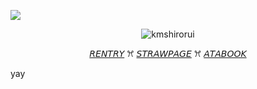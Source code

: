 ![](https://komarev.com/ghpvc/?username=kmshirorui&label=𓂃⋆.+˚&color=bb95ed)
<p align="center">
  <img src="https://file.garden/ZxmyEiQL6hzek0ih/Untitled756_20250407180303.png" alt="kmshirorui"/>
</p>
<p align=center><a href=https://rentry.co/mafuuruii>𝘙𝘌𝘕𝘛𝘙𝘠</a> ꕮ <a href=https://ruilovebot.straw.page/>𝘚𝘛𝘙𝘈𝘞𝘗𝘈𝘎𝘌</a> ꕮ <a href=https://alienrurui.atabook.org/>𝘈𝘛𝘈𝘉𝘖𝘖𝘒</a> </p>
yay
